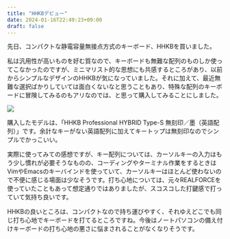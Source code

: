 ```yaml
---
title: "HHKBデビュー"
date: 2024-01-16T22:49:23+09:00
draft: false
---
```


先日、コンパクトな静電容量無接点方式のキーボード、HHKBを買いました。

私は汎用性が高いものを好む質なので、キーボードも無難な配列のものしか使ってこなかったのですが、ミニマリスト的な思想にも共感するところがあり、以前からシンプルなデザインのHHKBが気になっていました。それに加えて、最近無難な選択ばかりしていては面白くないなと思うこともあり、特殊な配列のキーボードに冒険してみるのもアリなのでは、と思って購入してみることにしました。

![](/images/20240115090220.jpg)

購入したモデルは、「HHKB Professional HYBRID Type-S 無刻印／墨（英語配列）」です。余計なキーがない英語配列に加えてキートップは無刻印なのでシンプルでかっこいい。

実際に使ってみての感想ですが、キー配列については、カーソルキーの入力はもう少し慣れが必要そうなものの、コーディングやターミナル作業をするときはVimやEmacsのキーバインドを使っていて、カーソルキーはほとんど使わないので不便に感じる場面は少なそうです。打ち心地については、元々REALFORCEを使っていたこともあって想定通りではありましたが、スコスコした打鍵感で打っていて気持ち良いです。

HHKBの良いところは、コンパクトなので持ち運びやすく、それゆえどこでも同じ打ち心地でキーボードを打てるところですね。今後はノートパソコンの備え付けキーボードの打ち心地の悪さに悩まされることがなくなりそうです。
